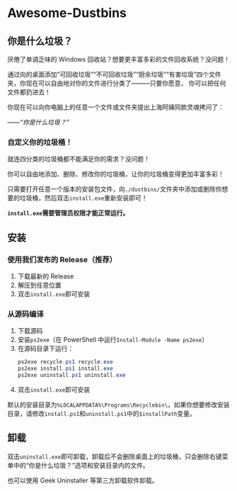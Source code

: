 # Awesome-Dustbins

## 你是什么垃圾？

<!-- ~~你是什么垃圾？~~ -->

厌倦了单调乏味的 Windows 回收站？想要更丰富多彩的文件回收系统？没问题！

通过向的桌面添加“可回收垃圾”“不可回收垃圾”“厨余垃圾”“有害垃圾”四个文件夹，你现在可以自由地对你的文件进行分类了———只要你愿意， 你可以把任何文件都扔进去！

你现在可以向你电脑上的任意一个文件或文件夹提出上海阿姨同款灵魂拷问了：

——_“你是什么垃圾？”_

### 自定义你的垃圾桶！

就连四分类的垃圾桶都不能满足你的需求？没问题！

你可以自由地添加、删除、修改你的垃圾桶，让你的垃圾桶变得更加丰富多彩！

只需要打开任意一个版本的安装包文件，向`./dustbins/`文件夹中添加或删除你想要的垃圾桶，然后双击`install.exe`重新安装即可！

**`install.exe`需要管理员权限才能正常运行。**

## 安装

### 使用我们发布的 Release（推荐）

1. 下载最新的 Release
2. 解压到任意位置
3. 双击`install.exe`即可安装

### 从源码编译

1. 下载源码
2. 安装`ps2exe`（在 PowerShell 中运行`Install-Module -Name ps2exe`）
3. 在源码目录下运行：
   ```powershell
   ps2exe recycle.ps1 recycle.exe
   ps2exe install.ps1 install.exe
   ps2exe uninstall.ps1 uninstall.exe
   ```
4. 双击`install.exe`即可安装

默认的安装目录为`%LOCALAPPDATA%\Programs\Recyclebin\`，如果你想要修改安装目录，请修改`install.ps1`和`uninstall.ps1`中的`$installPath`变量。

## 卸载

双击`uninstall.exe`即可卸载，卸载后不会删除桌面上的垃圾桶，只会删除右键菜单中的“你是什么垃圾？”选项和安装目录内的文件。

也可以使用 Geek Uninstaller 等第三方卸载软件卸载。
